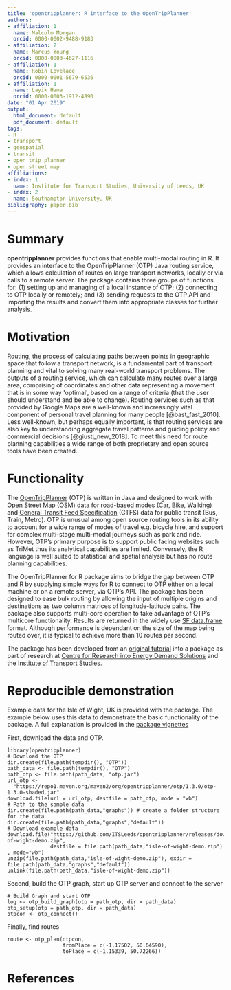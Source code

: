 ```yaml
---
title: 'opentripplanner: R interface to the OpenTripPlanner'
authors:
- affiliation: 1
  name: Malcolm Morgan
  orcid: 0000-0002-9488-9183
- affiliation: 2
  name: Marcus Young
  orcid: 0000-0003-4627-1116
- affiliation: 1
  name: Robin Lovelace
  orcid: 0000-0001-5679-6536
- affiliation: 1
  name: Layik Hama
  orcid: 0000-0003-1912-4890
date: "01 Apr 2019"
output:
  html_document: default
  pdf_document: default
tags:
- R
- transport
- geospatial
- transit
- open trip planner
- open street map
affiliations:
- index: 1
  name: Institute for Transport Studies, University of Leeds, UK
- index: 2
  name: Southampton University, UK
bibliography: paper.bib
---
```


<!--
generate citations (in R)
refs = RefManageR::ReadZotero(group = "418217", .params = list(collection = "JFR868KJ", limit = 100))
RefManageR::WriteBib(refs, "paper.bib")
citr::tidy_bib_file(rmd_file = "paper.md", messy_bibliography = "paper.bib")
-->

# Summary

**opentripplanner** provides functions that enable multi-modal routing in R.
It provides an interface to the OpenTripPlanner (OTP) Java routing service, which allows calculation of routes on large transport networks, locally or via calls to a remote server.
The package contains three groups of functions for: (1) setting up and managing of a local instance of OTP; (2) connecting to OTP locally or remotely; and (3) sending requests to the OTP API and importing the results and convert them into appropriate classes for further analysis.

# Motivation

Routing, the process of calculating paths between points in geographic space that follow a transport network, is a fundamental part of transport planning and vital to solving many real-world transport problems.
The outputs of a routing service, which can calculate many routes over a large area, comprising of coordinates and other data representing a movement that is in some way 'optimal', based on a range of criteria (that the user should understand and be able to change).
Routing services such as that provided by Google Maps are a well-known and increasingly vital component of personal travel planning for many people [@bast_fast_2010].
Less well-known, but perhaps equally important, is that routing services are also key to understanding aggregate travel patterns and guiding policy and commercial decisions [@giusti_new_2018].
To meet this need for route planning capabilities a wide range of both proprietary and open source tools have been created.

# Functionality

The [OpenTripPlanner](https://www.opentripplanner.org/) (OTP) is written in Java and designed to work with [Open Street Map](https://www.openstreetmap.org) (OSM) data for road-based modes (Car, Bike, Walking) and [General Transit Feed Specification]( https://developers.google.com/transit/gtfs/) (GTFS) data for public transit (Bus, Train, Metro).
OTP is unusual among open source routing tools in its ability to account for a wide range of modes of travel e.g. bicycle hire, and support for complex multi-stage multi-modal journeys such as park and ride. 
However, OTP’s primary purpose is to support public facing websites such as TriMet thus its analytical capabilities are limited.
Conversely, the R language is well suited to statistical and spatial analysis but has no route planning capabilities.

<!-- # Key functions in the opentripplanner R package -->

The OpenTripPlanner for R package aims to bridge the gap between OTP and R by supplying simple ways for R to connect to OTP either on a local machine or on a remote server, via OTP’s API.
The package has been designed to ease bulk routing by allowing the input of multiple origins and destinations as two column matrices of longitude-latitude pairs.
The package also supports multi-core operation to take advantage of OTP’s multicore functionality.
Results are returned in the widely use [SF data.frame]( https://cran.r-project.org/web/packages/sf/index.html) format.
Although performance is dependant on the size of the map being routed over, it is typical to achieve more than 10 routes per second.

The package has been developed from an [original tutorial]( https://github.com/marcusyoung/otp-tutorial/raw/master/intro-otp.pdf) into a package as part of research at [Centre for Research into Energy Demand Solutions]( https://www.creds.ac.uk/) and the [Institute of Transport Studies](https://environment.leeds.ac.uk/transport).

# Reproducible demonstration

Example data for the Isle of Wight, UK is provided with the package. The example below uses this data to demonstrate the basic functionality of the package. A full explanation is provided in the [package vignettes](https://itsleeds.github.io/opentripplanner/articles/opentripplanner.html)

First, download the data and OTP.

```{r, eval=FALSE}
library(opentripplanner)
# Download the OTP
dir.create(file.path(tempdir(), "OTP"))
path_data <- file.path(tempdir(), "OTP")
path_otp <- file.path(path_data, "otp.jar")
url_otp <-
  "https://repo1.maven.org/maven2/org/opentripplanner/otp/1.3.0/otp-1.3.0-shaded.jar"
download.file(url = url_otp, destfile = path_otp, mode = "wb")
# Path to the sample data
dir.create(file.path(path_data,"graphs")) # create a folder structure for the data
dir.create(file.path(path_data,"graphs","default"))
# Download example data
download.file("https://github.com/ITSLeeds/opentripplanner/releases/download/0.1/isle-of-wight-demo.zip", 
              destfile = file.path(path_data,"isle-of-wight-demo.zip") , mode="wb")
unzip(file.path(path_data,"isle-of-wight-demo.zip"), exdir = file.path(path_data,"graphs","default"))
unlink(file.path(path_data,"isle-of-wight-demo.zip"))
```
Second, build the OTP graph, start up OTP server and connect to the server

```{r eval =FALSE}
# Build Graph and start OTP
log <- otp_build_graph(otp = path_otp, dir = path_data)
otp_setup(otp = path_otp, dir = path_data)
otpcon <- otp_connect()

```
Finally, find routes

```{r, eval = FALSE}
route <- otp_plan(otpcon, 
                  fromPlace = c(-1.17502, 50.64590), 
                  toPlace = c(-1.15339, 50.72266))
```

# References

